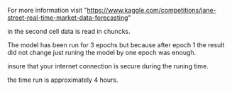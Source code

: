 For more information visit "https://www.kaggle.com/competitions/jane-street-real-time-market-data-forecasting"

in the second cell data is read in chuncks.

The model has been run for 3 epochs but because after epoch 1 the result did not change just runing the model by one epoch was enough. 

insure that your internet connection is secure during the runing time.

the time run is approximately 4 hours.
